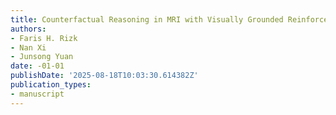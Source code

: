 ```yaml
---
title: Counterfactual Reasoning in MRI with Visually Grounded Reinforcement Learning
authors:
- Faris H. Rizk
- Nan Xi
- Junsong Yuan
date: -01-01
publishDate: '2025-08-18T10:03:30.614382Z'
publication_types:
- manuscript
---
```

